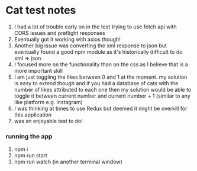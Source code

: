 # Cat test notes

1. I had a lot of trouble early on in the test trying to use fetch api with CORS issues and preflight responses
2. Eventually got it working with axios though!
3. Another big issue was converting the xml response to json but eventually found a good npm module as it's historically
difficult to do xml => json
4. I focused more on the functionality than on the css as I believe that is a more important skill
5. I am just toggling the likes between 0 and 1 at the moment. my solution is easy to extend though and if you
had a database of cats with the number of likes attributed to each one then my solution would be able to toggle it between
current number and current number + 1 (similar to any like platform e.g. instagram)
6. I was thinking at times to use Redux but deemed it might be overkill for this application
7. was an enjoyable test to do!

### running the app
1. npm i
2. npm run start
3. npm run watch (in another terminal window)

